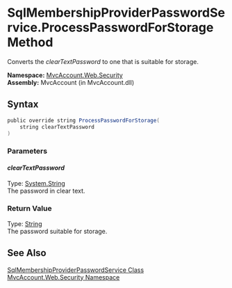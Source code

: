 SqlMembershipProviderPasswordService.ProcessPasswordForStorage Method
=====================================================================
Converts the *clearTextPassword* to one that is suitable for storage.

**Namespace:** [MvcAccount.Web.Security][1]  
**Assembly:** MvcAccount (in MvcAccount.dll)

Syntax
------

```csharp
public override string ProcessPasswordForStorage(
	string clearTextPassword
)
```

### Parameters

#### *clearTextPassword*
Type: [System.String][2]  
The password in clear text.

### Return Value
Type: [String][2]  
The password suitable for storage.

See Also
--------
[SqlMembershipProviderPasswordService Class][3]  
[MvcAccount.Web.Security Namespace][1]  

[1]: ../README.md
[2]: http://msdn2.microsoft.com/en-us/library/s1wwdcbf
[3]: README.md